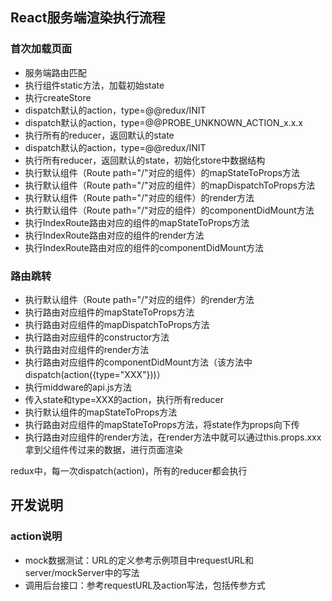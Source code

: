 ## React服务端渲染执行流程

### 首次加载页面

- 服务端路由匹配
- 执行组件static方法，加载初始state
- 执行createStore
- dispatch默认的action，type=@@redux/INIT
- dispatch默认的action，type=@@PROBE_UNKNOWN_ACTION_x.x.x
- 执行所有的reducer，返回默认的state
- dispatch默认的action，type=@@redux/INIT
- 执行所有reducer，返回默认的state，初始化store中数据结构
- 执行默认组件（Route path="/"对应的组件）的mapStateToProps方法
- 执行默认组件（Route path="/"对应的组件）的mapDispatchToProps方法
- 执行默认组件（Route path="/"对应的组件）的render方法
- 执行默认组件（Route path="/"对应的组件）的componentDidMount方法
- 执行IndexRoute路由对应的组件的mapStateToProps方法
- 执行IndexRoute路由对应的组件的render方法
- 执行IndexRoute路由对应的组件的componentDidMount方法

### 路由跳转

- 执行默认组件（Route path="/"对应的组件）的render方法
- 执行路由对应组件的mapStateToProps方法
- 执行路由对应组件的mapDispatchToProps方法
- 执行路由对应组件的constructor方法
- 执行路由对应组件的render方法
- 执行路由对应组件的componentDidMount方法（该方法中dispatch(action({type="XXX"}))）
- 执行middware的api.js方法
- 传入state和type=XXX的action，执行所有reducer
- 执行默认组件的mapStateToProps方法
- 执行路由对应组件的mapStateToProps方法，将state作为props向下传
- 执行路由对应组件的render方法，在render方法中就可以通过this.props.xxx拿到父组件传过来的数据，进行页面渲染


redux中，每一次dispatch(action)，所有的reducer都会执行

## 开发说明

### action说明

- mock数据测试：URL的定义参考示例项目中requestURL和server/mockServer中的写法
- 调用后台接口：参考requestURL及action写法，包括传参方式
